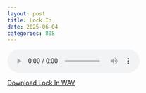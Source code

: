 ```yaml
---
layout: post
title: Lock In
date: 2025-06-04
categories: 808
---
```

<audio controls>
  <source src="/assets/audio/808/808_Lock In_brumalsaito.wav" type="audio/wav">
</audio>
<p><a href="/assets/audio/808/808_Lock In_brumalsaito.wav" download>Download Lock In WAV</a></p>